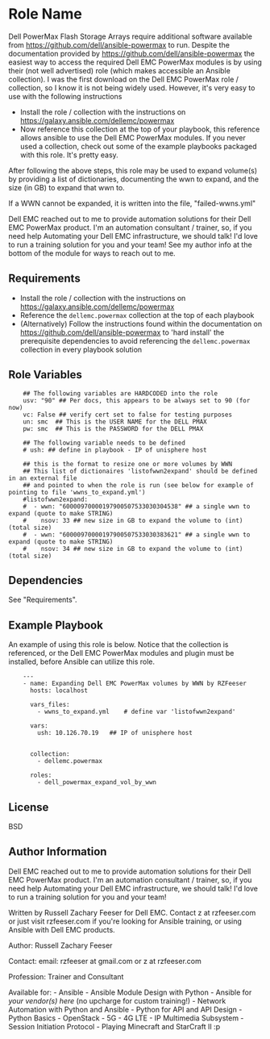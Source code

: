 Role Name
=========

Dell PowerMax Flash Storage Arrays require additional software available from https://github.com/dell/ansible-powermax to run. Despite the documentation provided by https://github.com/dell/ansible-powermax the easiest way to access the required Dell EMC PowerMax modules is by using their (not well advertised) role (which makes accessible an Ansible collection). I was the first download on the Dell EMC PowerMax role / collection, so I know it is not being widely used. However, it's very easy to use with the following instructions

- Install the role / collection with the instructions on https://galaxy.ansible.com/dellemc/powermax
- Now reference this collection at the top of your playbook, this reference allows ansible to use the Dell EMC PowerMax modules. If you never used a collection, check out some of the example playbooks packaged with this role. It's pretty easy.

After following the above steps, this role may be used to expand volume(s) by providing a list of dictionaries, documenting the wwn to expand, and the size (in GB) to expand that wwn to.

If a WWN cannot be expanded, it is written into the file, "failed-wwns.yml"

Dell EMC reached out to me to provide automation solutions for their Dell EMC PowerMax product. I'm an automation consultant / trainer, so, if you need help Automating your Dell EMC infrastructure, we should talk! I'd love to run a training solution for you and your team! See my author info at the bottom of the module for ways to reach out to me.

Requirements
------------

- Install the role / collection with the instructions on https://galaxy.ansible.com/dellemc/powermax
- Reference the `dellemc.powermax` collection at the top of each playbook
- (Alternatively) Follow the instructions found within the documentation on https://github.com/dell/ansible-powermax to 'hard install' the prerequisite dependencies to avoid referencing the `dellemc.powermax` collection in every playbook solution

Role Variables
--------------

        ## The following variables are HARDCODED into the role
        usv: "90" ## Per docs, this appears to be always set to 90 (for now)
        vc: False ## verify cert set to false for testing purposes
        un: smc  ## This is the USER NAME for the DELL PMAX
        pw: smc  ## This is the PASSWORD for the DELL PMAX

        ## The following variable needs to be defined
        # ush: ## define in playbook - IP of unisphere host

        ## this is the format to resize one or more volumes by WWN
        ## This list of dictionaires 'listofwwn2expand' should be defined in an external file
        ## and pointed to when the role is run (see below for example of pointing to file 'wwns_to_expand.yml')
        #listofwwn2expand:
        #  - wwn: "60000970000197900507533030304538" ## a single wwn to expand (quote to make STRING)
        #    nsov: 33 ## new size in GB to expand the volume to (int) (total size)
        #  - wwn: "60000970000197900507533030383621" ## a single wwn to expand (quote to make STRING)
        #    nsov: 34 ## new size in GB to expand the volume to (int) (total size)

Dependencies
------------

See "Requirements".

Example Playbook
----------------

An example of using this role is below. Notice that the collection is referenced, or the Dell EMC PowerMax modules and plugin must be installed, before Ansible can utilize this role. 

        ---
        - name: Expanding Dell EMC PowerMax volumes by WWN by RZFeeser
          hosts: localhost
          
          vars_files:
            - wwns_to_expand.yml    # define var 'listofwwn2expand'
          
          vars:
            ush: 10.126.70.19   ## IP of unisphere host

          
          collection:
            - dellemc.powermax
            
          roles:
            - dell_powermax_expand_vol_by_wwn

License
-------

BSD

Author Information
------------------

Dell EMC reached out to me to provide automation solutions for their Dell EMC PowerMax product. I'm an automation consultant / trainer, so, if you need help Automating your Dell EMC infrastructure, we should talk! I'd love to run a training solution for you and your team!

Written by Russell Zachary Feeser for Dell EMC. Contact z at rzfeeser.com or just visit rzfeeser.com if you're looking for Ansible training, or using Ansible with Dell EMC products.

Author: Russell Zachary Feeser

Contact:
    email: rzfeeser at gmail.com or z at rzfeeser.com

Profession: Trainer and Consultant

Available for:
    - Ansible
    - Ansible Module Design with Python
    - Ansible for *your vendor(s) here* (no upcharge for custom training!)
    - Network Automation with Python and Ansible
    - Python for API and API Design
    - Python Basics
    - OpenStack
    - 5G
    - 4G LTE
    - IP Multimedia Subsystem
    - Session Initiation Protocol
    - Playing Minecraft and StarCraft II :p
